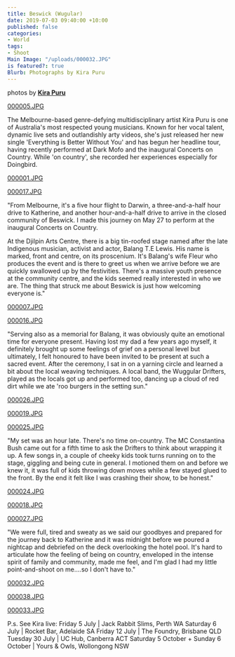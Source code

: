```yaml
---
title: Beswick (Wugular)
date: 2019-07-03 09:40:00 +10:00
published: false
categories:
- World
tags:
- Shoot
Main Image: "/uploads/000032.JPG"
is featured?: true
Blurb: Photographs by Kira Puru
---
```


photos by **[Kira Puru](https://www.instagram.com/kirapuru/)**

[000005.JPG](/uploads/000005.JPG)

The Melbourne-based genre-defying multidisciplinary artist Kira Puru is one of Australia's most respected young musicians. Known for her vocal talent, dynamic live sets and outlandishly arty videos, she's just released her new single 'Everything is Better Without You' and has begun her headline tour, having recently performed at Dark Mofo and the inaugural Concerts on Country. While 'on country', she recorded her experiences especially for Doingbird.

[000001.JPG](/uploads/000001.JPG)

[000017.JPG](/uploads/000017.JPG)

"From Melbourne, it's a five hour flight to Darwin, a three-and-a-half hour drive to Katherine, and another hour-and-a-half drive to arrive in the closed community of Beswick. I made this journey on May 27 to perform at the inaugural Concerts on Country. 

At the Djilpin Arts Centre, there is a big tin-roofed stage named after the late Indigenous musician, activist and actor, Balang T.E Lewis. His name is marked, front and centre, on its proscenium. It's Balang's wife Fleur who produces the event and is there to greet us when we arrive before we are quickly swallowed up by the festivities. There's a massive youth presence at the community centre, and the kids seemed really interested in who we are. The thing that struck me about Beswick is just how welcoming everyone is."

[000007.JPG](/uploads/000007.JPG)

[000016.JPG](/uploads/000016.JPG)

"Serving also as a memorial for Balang, it was obviously quite an emotional time for everyone present. Having lost my dad a few years ago myself, it definitely brought up some feelings of grief on a personal level but ultimately, I felt honoured to have been invited to be present at such a sacred event. After the ceremony, I sat in on a yarning circle and learned a bit about the local weaving techniques. A local band, the Wuggular Drifters, played as the locals got up and performed too, dancing up a cloud of red dirt while we ate 'roo burgers in the setting sun."

[000026.JPG](/uploads/000026.JPG)

[000019.JPG](/uploads/000019.JPG)

[000025.JPG](/uploads/000025.JPG)

"My set was an hour late. There's no time on-country. The MC Constantina Bush came out for a fifth time to ask the Drifters to think about wrapping it up. A few songs in, a couple of cheeky kids took turns running on to the stage, giggling and being cute in general. I motioned them on and before we knew it, it was full of kids throwing down moves while a few stayed glued to the front. By the end it felt like I was crashing their show, to be honest."

[000024.JPG](/uploads/000024.JPG)

[000018.JPG](/uploads/000018.JPG)

[000027.JPG](/uploads/000027.JPG)

"We were full, tired and sweaty as we said our goodbyes and prepared for the journey back to Katherine and it was midnight before we poured a nightcap and debriefed on the deck overlooking the hotel pool. It's hard to articulate how the feeling of being on country, enveloped in the intense spirit of family and community, made me feel, and I'm glad I had my little point-and-shoot on me....so I don't have to."

[000032.JPG](/uploads/000032.JPG)

[000038.JPG](/uploads/000038.JPG)

[000033.JPG](/uploads/000033.JPG)

P.s. See Kira live: 
Friday 5 July | Jack Rabbit Slims, Perth WA
Saturday 6 July | Rocket Bar, Adelaide SA
Friday 12 July | The Foundry, Brisbane QLD
Tuesday 30 July | UC Hub, Canberra ACT
Saturday 5 October + Sunday 6 October | Yours & Owls, Wollongong NSW











